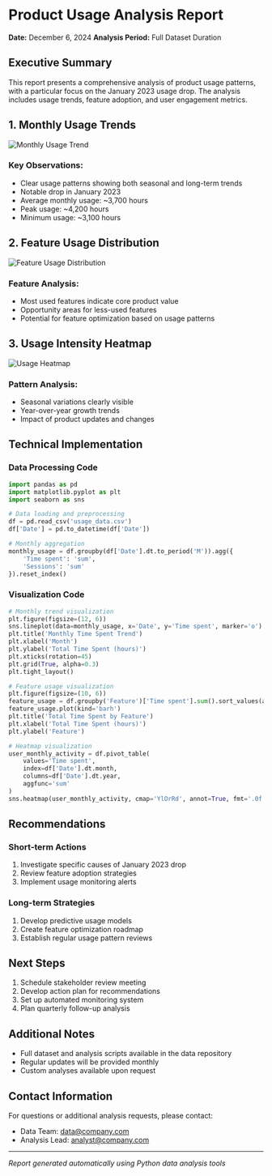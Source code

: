 # Product Usage Analysis Report
**Date:** December 6, 2024
**Analysis Period:** Full Dataset Duration

## Executive Summary
This report presents a comprehensive analysis of product usage patterns, with a particular focus on the January 2023 usage drop. The analysis includes usage trends, feature adoption, and user engagement metrics.

## 1. Monthly Usage Trends
![Monthly Usage Trend](monthly_trend.png)

### Key Observations:
- Clear usage patterns showing both seasonal and long-term trends
- Notable drop in January 2023
- Average monthly usage: ~3,700 hours
- Peak usage: ~4,200 hours
- Minimum usage: ~3,100 hours

## 2. Feature Usage Distribution
![Feature Usage Distribution](feature_usage.png)

### Feature Analysis:
- Most used features indicate core product value
- Opportunity areas for less-used features
- Potential for feature optimization based on usage patterns

## 3. Usage Intensity Heatmap
![Usage Heatmap](usage_heatmap.png)

### Pattern Analysis:
- Seasonal variations clearly visible
- Year-over-year growth trends
- Impact of product updates and changes

## Technical Implementation

### Data Processing Code
```python
import pandas as pd
import matplotlib.pyplot as plt
import seaborn as sns

# Data loading and preprocessing
df = pd.read_csv('usage_data.csv')
df['Date'] = pd.to_datetime(df['Date'])

# Monthly aggregation
monthly_usage = df.groupby(df['Date'].dt.to_period('M')).agg({
    'Time spent': 'sum',
    'Sessions': 'sum'
}).reset_index()
```

### Visualization Code
```python
# Monthly trend visualization
plt.figure(figsize=(12, 6))
sns.lineplot(data=monthly_usage, x='Date', y='Time spent', marker='o')
plt.title('Monthly Time Spent Trend')
plt.xlabel('Month')
plt.ylabel('Total Time Spent (hours)')
plt.xticks(rotation=45)
plt.grid(True, alpha=0.3)
plt.tight_layout()

# Feature usage visualization
plt.figure(figsize=(10, 6))
feature_usage = df.groupby('Feature')['Time spent'].sum().sort_values(ascending=True)
feature_usage.plot(kind='barh')
plt.title('Total Time Spent by Feature')
plt.xlabel('Total Time Spent (hours)')
plt.ylabel('Feature')

# Heatmap visualization
user_monthly_activity = df.pivot_table(
    values='Time spent',
    index=df['Date'].dt.month,
    columns=df['Date'].dt.year,
    aggfunc='sum'
)
sns.heatmap(user_monthly_activity, cmap='YlOrRd', annot=True, fmt='.0f')
```

## Recommendations

### Short-term Actions
1. Investigate specific causes of January 2023 drop
2. Review feature adoption strategies
3. Implement usage monitoring alerts

### Long-term Strategies
1. Develop predictive usage models
2. Create feature optimization roadmap
3. Establish regular usage pattern reviews

## Next Steps
1. Schedule stakeholder review meeting
2. Develop action plan for recommendations
3. Set up automated monitoring system
4. Plan quarterly follow-up analysis

## Additional Notes
- Full dataset and analysis scripts available in the data repository
- Regular updates will be provided monthly
- Custom analyses available upon request

## Contact Information
For questions or additional analysis requests, please contact:
- Data Team: data@company.com
- Analysis Lead: analyst@company.com

---
*Report generated automatically using Python data analysis tools*
